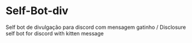 # Self-Bot-div
Self bot de divulgação para discord com mensagem gatinho /  Disclosure self bot for discord with kitten message
